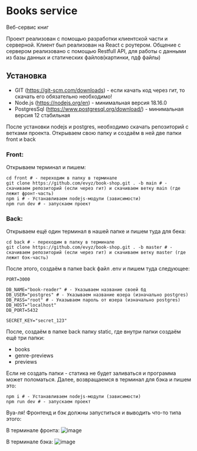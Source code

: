 # Books service

Веб-сервис книг

Проект реализован с помощью разработки клиентской части и серверной. Клиент был реализован на React с роутером. Общение с сервером реализовано с помощью Restfull API, для работы с данными из базы данных и статических файлов(картинки, пдф файлы)


## Установка

- GIT (https://git-scm.com/downloads) - если качать код через гит, то скачать его обязательно необходимо!
- Node.js (https://nodejs.org/en) - минимальная версия 18.16.0 
- PostgresSql (https://www.postgresql.org/download/) - минимальная версия 12 стабильная

После установки nodejs и postgres, необходимо скачать репозиторий с ветками проекта. Открываем свою папку и создаём в ней две папки front и back


### Front:
Открываем терминал и пишем:
```
cd front # - переходим в папку в терминале
git clone https://github.com/evyz/book-shop.git . -b main # - скачиваем репозиторий (если через гит) и скачиваем ветку main (где лежит фронт-часть)
npm i # - Устанавливаем nodejs-модули (зависимости)
npm run dev # - запускаем проект
```

### Back:
Открываем ещё один терминал в нашей папке и пишем туда для бека:
```
cd back # - переходим в папку в терминале
git clone https://github.com/evyz/book-shop.git . -b master # - скачиваем репозиторий (если через гит) и скачиваем ветку master (где лежит бэк-часть)
```

После этого, создаём в папке back файл .env и пишем туда следующее:

```
PORT=3000

DB_NAME="book-reader" # - Указываем название своей бд
DB_USER="postgres" # - Указываем название юзера (изначально postgres)
DB_PASS="root" # - Указываем пароль от юзера (изначально postgres)
DB_HOST="localhost"
DB_PORT=5432

SECRET_KEY="secret_123"
```

После, создаём в папке back папку static, где внутри папки создаём ещё три папки:
- books
- genre-previews
- previews

Если не создать папки - статика не будет заливаться и программа может поломаться.
Далее, возвращаемся в терминал для бэка и пишем это:
```
npm i # - Устанавливаем nodejs-модули (зависимости)
npm run dev # - запускаем проект
```


Вуа-ля! Фронтенд и бэк должны запуститься и выводить что-то типа этого:


В терминале фронта:
![image](https://github.com/evyz/book-shop/assets/73714921/95578fda-e242-428e-adbe-1bf010087b4a)

В терминале бэка:
![image](https://github.com/evyz/book-shop/assets/73714921/54caa2b4-4190-4378-9b0d-a79d10c1b2bc)

